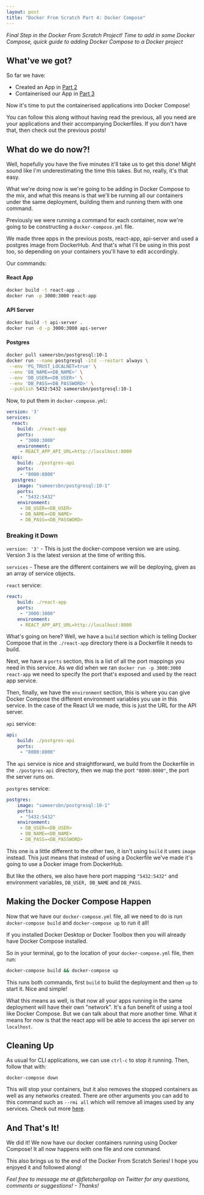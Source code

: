 ```yaml
---
layout: post
title: "Docker From Scratch Part 4: Docker Compose"
---
```


_Final Step in the Docker From Scratch Project! Time to add in some Docker Compose, quick guide to adding Docker Compose to a Docker project_

## What've we got?

So far we have:

- Created an App in [Part 2]()
- Containerised our App in [Part 3]()

Now it's time to put the containerised applications into Docker Compose!

You can follow this along without having read the previous, all you need are your applications and their accompanying Dockerfiles. If you don't have that, then check out the previous posts!

## What do we do now?!

Well, hopefully you have the five minutes it'll take us to get this done! Might sound like I'm underestimating the time this takes. But no, really, it's that easy. 

What we're doing now is we're going to be adding in Docker Compose to the mix, and what this means is that we'll be running all our containers under the same deployment, building them and running them with one command. 

Previously we were running a command for each container, now we're going to be constructing a `docker-compose.yml` file. 

We made three apps in the previous posts, react-app, api-server and used a postgres image from DockerHub. And that's what I'll be using in this post too, so depending on your containers you'll have to edit accordingly. 

Our commands:

#### React App
```bash
docker build -t react-app .
docker run -p 3000:3000 react-app
```

#### API Server
```bash
docker build -t api-server .
docker run -d -p 3000:3000 api-server
```

#### Postgres

```bash
docker pull sameersbn/postgresql:10-1
docker run --name postgresql -itd --restart always \
 --env 'PG_TRUST_LOCALNET=true' \
 --env 'DB_NAME=<DB_NAME>' \
 --env 'DB_USER=<DB_USER>' \
 --env 'DB_PASS=<DB_PASSWORD>' \
 --publish 5432:5432 sameersbn/postgresql:10-1
```

Now, to put them in `docker-compose.yml`:

```yml
version: '3'
services:
  react:
    build: ./react-app
    ports:
     - "3000:3000"
    environment:
     - REACT_APP_API_URL=http://localhost:8000
  api:
    build: ./postgres-api
    ports: 
     - "8000:8000"
  postgres:
    image: "sameersbn/postgresql:10-1"
    ports: 
     - "5432:5432"
    environment: 
     - DB_USER=<DB_USER>
     - DB_NAME=<DB_NAME>
     - DB_PASS=<DB_PASSWORD>
```

### Breaking it Down 

`version: '3'` - This is just the docker-compose version we are using. Version 3 is the latest version at the time of writing this.

`services` - These are the different containers we will be deploying, given as an array of service objects. 

`react` service: 
```yaml
react:
    build: ./react-app
    ports:
     - "3000:3000"
    environment:
     - REACT_APP_API_URL=http://localhost:8000
```

What's going on here? Well, we have a `build` section which is telling Docker Compose that in the `./react-app` directory there is a Dockerfile it needs to build. 

Next, we have a `ports` section, this is a list of all the port mappings you need in this service. As we did when we ran `docker run -p 3000:3000 react-app` we need to specify the port that's exposed and used by the react app service. 

Then, finally, we have the `environment` section, this is where you can give Docker Compose the different environment variables you use in this service. In the case of the React UI we made, this is just the URL for the API server.   

`api` service:
```yaml
api:
    build: ./postgres-api
    ports: 
     - "8000:8000"
```

The `api` service is nice and straightforward, we build from the Dockerfile in the `./postgres-api` directory, then we map the port `"8000:8000"`, the port the server runs on.  

`postgres` service:
```yaml
postgres:
    image: "sameersbn/postgresql:10-1"
    ports: 
     - "5432:5432"
    environment: 
     - DB_USER=<DB_USER>
     - DB_NAME=<DB_NAME>
     - DB_PASS=<DB_PASSWORD>
```

This one is a little different to the other two, it isn't using `build` it uses `image` instead. This just means that instead of using a Dockerfile we've made it's going to use a Docker image from DockerHub.  

But like the others, we also have here port mapping `"5432:5432"` and environment variables, `DB_USER, DB_NAME` and `DB_PASS`. 

## Making the Docker Compose Happen

Now that we have our `docker-compose.yml` file, all we need to do is run `docker-compose build` and `docker-compose up` to run it all!

If you installed Docker Desktop or Docker Toolbox then you will already have Docker Compose installed. 

So in your terminal, go to the location of your `docker-compose.yml` file, then run:

```bash
docker-compose build && docker-compose up
```

This runs both commands, first `build` to build the deployment and then `up` to start it. Nice and simple!

What this means as well, is that now all your apps running in the same deployment will have their own "network". It's a fun benefit of using a tool like Docker Compose. But we can talk about that more another time. What it means for now is that the react app will be able to access the api server on `localhost`. 

## Cleaning Up

As usual for CLI applications, we can use `ctrl-c` to stop it running. Then, follow that with:

`docker-compose down` 

This will stop your containers, but it also removes the stopped containers as well as any networks created. There are other arguments you can add to this command such as `--rmi all` which will remove all images used by any services. Check out more [here](https://docs.docker.com/compose/reference/down/).

## And That's It!

We did it! We now have our docker containers running using Docker Compose! It all now happens with one file and one command. 

This also brings us to the end of the Docker From Scratch Series! I hope you enjoyed it and followed along! 

_Feel free to message me at @fletchergallop on Twitter for any questions, comments or suggestions! - Thanks!_